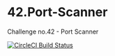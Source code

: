 # 42.Port-Scanner
Challenge no.42 - Port Scanner

[![CircleCI Build Status](https://circleci.com/gh/Weeb-Linux-Programming-Challenge-Team/42.Port-Scanner.svg?style=shield)](https://circleci.com/gh/circleci/circleci-docs)
